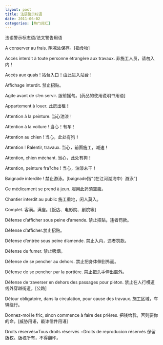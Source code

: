 ```yaml
---
layout: post
title: 法语警示标语
date: 2011-06-02
categories: [热门词汇]  
---
```


法语警示标志语/法文警告用语

A conserver au frais. 阴凉处保存。[指食物]

Accès interdit à toute personne étrangère aux travaux. 非施工人员，请勿入内！

Accès aux quais ! 站台入口！由此进入站台！

Affichage interdit. 禁止招贴。

Agite avant de s’en servir. 服前摇匀。[药品的使用说明书用语]

Appartement à louer. 此房出租！

Attention à la peinture. 当心油漆！

Attention à la voiture ! 当心！有车！

Attention au chien ! 当心，此处有狗！

Attention ! Ralentir, travaux. 当心，前面施工，减速！

Attention, chien méchant. 当心，此处有狗！

Attention, peinture fra?che ! 当心，油漆未干！

Baignade interdite ! 禁止游泳。[baignade指“（在江河湖海中）游泳”]

Ce médicament se prend à jeun. 服用此药须空腹。

Chantier interdit au public 施工重地，闲人莫入。

Complet. 客满。满座。[饭店、电影院、剧院等]

Défense d’afficher sous peine d’amende. 禁止招贴，违者罚款。

Défense d’afficher.禁止招贴。

Défense d’entrée sous peine d’amende. 禁止入内，违者罚款。

Défense de fumer. 禁止吸烟。

Défense de se pencher au dehors. 禁止把身体伸到外面。

Défense de se pencher par la portière. 禁止把头手伸出窗外。

Défense de traverser en dehors des passages pour piéton. 禁止在人行横道线外穿越街道。[公路]

Détour obligatoire, dans la circulation, pour cause des travaux. 施工区域，车辆绕行。

Donnez-moi le fric, sinon commence à faire des prières. 把钱给我，否则要你的命。[威胁用语，敲诈信件用语]

Droits réservés=Tous droits réservés =Droits de reproducion réservés 保留版权。版权所有，不得翻印。

